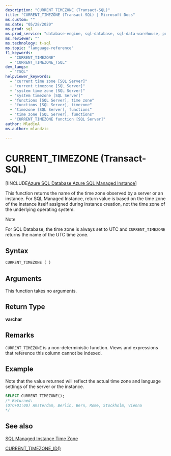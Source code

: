 ```yaml
---
description: "CURRENT_TIMEZONE (Transact-SQL)"
title: "CURRENT_TIMEZONE (Transact-SQL) | Microsoft Docs"
ms.custom: ""
ms.date: "05/28/2020"
ms.prod: sql
ms.prod_service: "database-engine, sql-database, sql-data-warehouse, pdw"
ms.reviewer: ""
ms.technology: t-sql
ms.topic: "language-reference"
f1_keywords: 
  - "CURRENT_TIMEZONE"
  - "CURRENT_TIMEZONE_TSQL"
dev_langs: 
  - "TSQL"
helpviewer_keywords: 
  - "current time zone [SQL Server]"
  - "current timezone [SQL Server]"
  - "system time zone [SQL Server]"
  - "system timezone [SQL Server]"
  - "functions [SQL Server], time zone"
  - "functions [SQL Server], timezone"
  - "timezone [SQL Server], functions"
  - "time zone [SQL Server], functions"
  - "CURRENT_TIMEZONE function [SQL Server]"
author: MladjoA
ms.author: mlandzic

---
```

# CURRENT_TIMEZONE (Transact-SQL)

[!INCLUDE[Azure SQL Database Azure SQL Managed Instance](../../includes/applies-to-version/asdb-asdbmi.md)]

This function returns the name of the time zone observed by a server or an instance. For SQL Managed Instance, return value is based on the time zone of the instance itself assigned during instance creation, not the time zone of the underlying operating system.
  
> [!NOTE]  
> For SQL Database, the time zone is always set to UTC and `CURRENT_TIMEZONE` returns the name of the UTC time zone.
  
## Syntax  
  
```sql
CURRENT_TIMEZONE ( )  
```
  
## Arguments

This function takes no arguments.
  
## Return Type  

**varchar**
  
## Remarks  

`CURRENT_TIMEZONE` is a non-deterministic function. Views and expressions that reference this column cannot be indexed.
  
## Example

Note that the value returned will reflect the actual time zone and language settings of the server or the instance.

```sql
SELECT CURRENT_TIMEZONE();  
/* Returned:  
(UTC+01:00) Amsterdam, Berlin, Bern, Rome, Stockholm, Vienna 
*/
```  
  
## See also

[SQL Managed Instance Time Zone](https://docs.microsoft.com/azure/sql-database/sql-database-managed-instance-timezone)

[CURRENT_TIMEZONE_ID()](https://docs.microsoft.com/sql/t-sql/functions/current-timezone-id-transact-sql)
